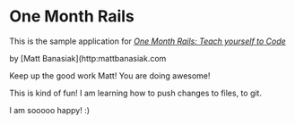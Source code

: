 # One Month Rails

This is the sample application for
[*One Month Rails: Teach yourself to Code*](http://onemonthrails.com)

by [Matt Banasiak](http:mattbanasiak.com

Keep up the good work Matt! You are doing awesome!

This is kind of fun! I am learning how to push changes to files, to git.

I am sooooo happy! :)